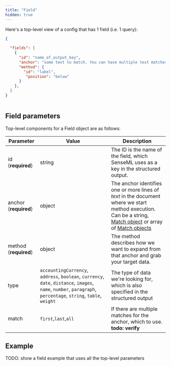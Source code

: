 ```yaml
---
title: "Field"
hidden: true
---
```






Here's a top-level view of a config that has 1 field (i.e. 1 query):

```json
{
    
  "fields": [
    {
      "id": "name_of_output_key",
      "anchor": "some text to match. You can have multiple text matchers",
      "method": {
        "id": "label",
         "position": "below"
      }
    },
  ]
}
		
```

Field parameters
----


Top-level components for a Field object are as follows:

| Parameter             | Value                                                        | Description                                                  |
| --------------------- | ------------------------------------------------------------ | ------------------------------------------------------------ |
| id (**required**)     | string                                                       | The ID is the name of the field, which SenseML uses as a key in the structured output. |
| anchor (**required**) | object                                                       | The anchor identifies one or more lines of *text* in the document where we start method execution. Can be a string, [Match object](https://docs.sensible.so/docs/matcher) or array of [Match objects](https://docs.sensible.so/docs/matcher) |
| method (**required**) | object                                                       | The method describes how we want to expand from that anchor and grab your target data. |
| type                  | `accountingCurrency`, `address`, `boolean`, `currency`, `date`, `distance`, `images`, `name`, `number`, `paragraph`, `percentage`, `string`, `table`, `weight` | The type of data we're looking for, which is also specified in the structured output |
| match                 | `first`,`last`,`all`                                         | If there are multiple matches for the anchor, which to use.  **todo: verify** |



Example
----
TODO: show a field example that uses all the top-level parameters